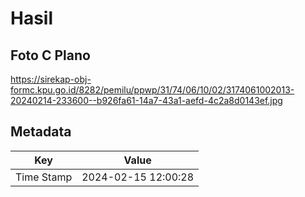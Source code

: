 # Hasil

## Foto C Plano

https://sirekap-obj-formc.kpu.go.id/8282/pemilu/ppwp/31/74/06/10/02/3174061002013-20240214-233600--b926fa61-14a7-43a1-aefd-4c2a8d0143ef.jpg


## Metadata

| Key        | Value               |
| ---------- | ------------------- |
| Time Stamp | 2024-02-15 12:00:28 |



